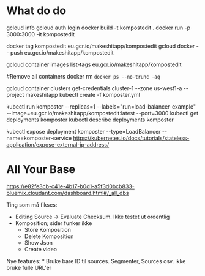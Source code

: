 What do do
===========

gcloud info
gcloud auth login
docker build -t kompostedit .
docker run -p 3000:3000 -it kompostedit

docker tag kompostedit eu.gcr.io/makeshitapp/kompostedit
gcloud docker -- push eu.gcr.io/makeshitapp/kompostedit

gcloud container images list-tags eu.gcr.io/makeshitapp/kompostedit



#Remove all containers
docker rm `docker ps --no-trunc -aq`


gcloud container clusters get-credentials cluster-1 --zone us-west1-a --project makeshitapp
kubectl create -f komposter.yml


kubectl run komposter --replicas=1 --labels="run=load-balancer-example" --image=eu.gcr.io/makeshitapp/kompostedit:latest  --port=3000
kubectl get deployments komposter
kubectl describe deployments komposter

kubectl expose deployment komposter --type=LoadBalancer --name=komposter-service
https://kubernetes.io/docs/tutorials/stateless-application/expose-external-ip-address/

All Your Base
=============
https://e82fe3cb-c41e-4b17-b0d1-a5f3d0bcb833-bluemix.cloudant.com/dashboard.html#/_all_dbs


Ting som må fikses:
* Editing Source -> Evaluate Checksum. Ikke testet ut ordentlig
* Komposition; sider funker ikke
    * Store Komposition
    * Delete Komposition
    * Show Json
    * Create video
    
    
Nye features:
    * Bruke bare ID til sources. Segmenter, Sources osv. ikke bruke fulle URL'er